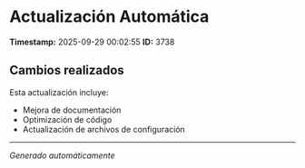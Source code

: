 # Actualización Automática

**Timestamp:** 2025-09-29 00:02:55
**ID:** 3738

## Cambios realizados

Esta actualización incluye:
- Mejora de documentación
- Optimización de código
- Actualización de archivos de configuración

---
*Generado automáticamente*

